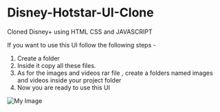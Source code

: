 # Disney-Hotstar-UI-Clone
Cloned Disney+ using HTML CSS and JAVASCRIPT

If you want to use this UI follow the following steps -
 1. Create a folder 
 2. Inside it copy all these files.
 3. As for the images and videos rar file , create a folders named images and videos inside your project folder
 4. Now you are ready to use this UI
 
![My Image](C:\Users\ashis\Pictures\Screenshots\Screenshot1.png)
